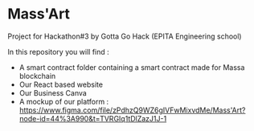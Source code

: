 # Mass'Art
Project for Hackathon#3 by Gotta Go Hack (EPITA Engineering school)

In this repository you will find :
- A smart contract folder containing a smart contract made for Massa blockchain
- Our React based website
- Our Business Canva
- A mockup of our platform : https://www.figma.com/file/zPdhzQ9WZ6gIVFwMixvdMe/Mass'Art?node-id=44%3A990&t=TVRGIq1tDlZazJ1J-1
